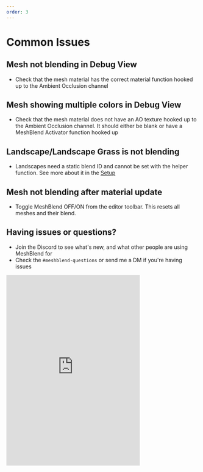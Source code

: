 ```yaml
---
order: 3
---
```


# Common Issues

## Mesh not blending in Debug View

- Check that the mesh material has the correct material function hooked up to the Ambient Occlusion channel

## Mesh showing multiple colors in Debug View

- Check that the mesh material does not have an AO texture hooked up to the Ambient Occlusion channel. It should either be blank or have a MeshBlend Activator function hooked up

## Landscape/Landscape Grass is not blending

- Landscapes need a static blend ID and cannot be set with the helper function. See more about it in the [Setup](</Getting started/Setup.md#c-static-blend-id-on-material>)

## Mesh not blending after material update

- Toggle MeshBlend OFF/ON from the editor toolbar. This resets all meshes and their blend.


## Having issues or questions?

- Join the Discord to see what's new, and what other people are using MeshBlend for
- Check the `#meshblend-questions` or send me a DM if you're having issues

<iframe src="https://discord.com/widget?id=1279047221362294964&theme=dark" width="350" height="500" allowtransparency="true" frameborder="0" sandbox="allow-popups allow-popups-to-escape-sandbox allow-same-origin allow-scripts"></iframe>